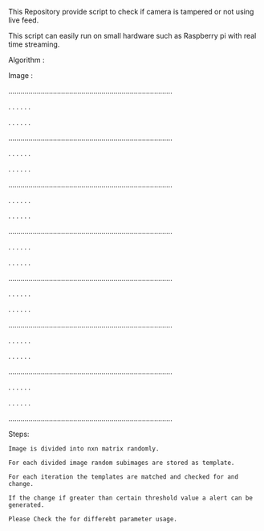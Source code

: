 



 This Repository provide script to check if camera is tampered or not using live feed.
 
 This script can easily run  on small hardware such as Raspberry pi with real time streaming.
 
 Algorithm : 
 
 Image :
 
................................................................................. 

.		.		.		.		.		.	

.		.		.		.		.		.	

.................................................................................

.		.		.		.		.		.	

.		.		.		.		.		.	

.................................................................................

.		.		.		.		.		.	

.		.		.		.		.		.	

.................................................................................

.		.		.		.		.		.	

.		.		.		.		.		.	

.................................................................................

.		.		.		.		.		.	

.		.		.		.		.		.	

.................................................................................

.		.		.		.		.		.	

.		.		.		.		.		.	

.................................................................................

.		.		.		.		.		.	

.		.		.		.		.		.	

.................................................................................


Steps:

	Image is divided into nxn matrix randomly.
	
	For each divided image random subimages are stored as template.
	
	For each iteration the templates are matched and checked for and change.
	
	If the change if greater than certain threshold value a alert can be generated.
	
	Please Check the for differebt parameter usage.
